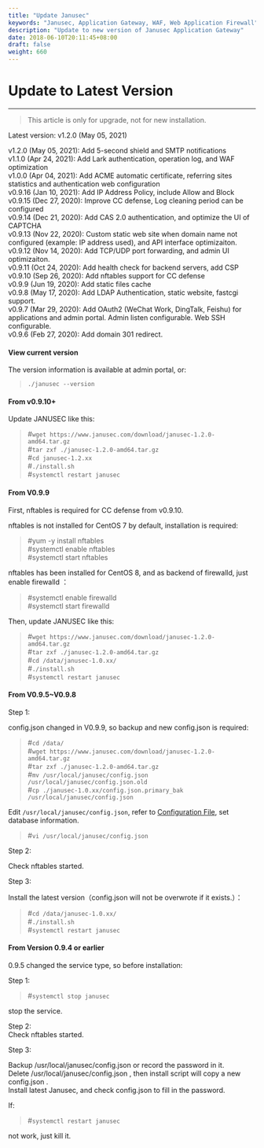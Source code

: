 ```yaml
---
title: "Update Janusec"
keywords: "Janusec, Application Gateway, WAF, Web Application Firewall"
description: "Update to new version of Janusec Application Gateway"
date: 2018-06-10T20:11:45+08:00
draft: false
weight: 660
---
```


# Update to Latest Version   
----

> This article is only for upgrade, not for new installation.  

Latest version: v1.2.0 (May 05, 2021)   

v1.2.0  (May 05, 2021): Add 5-second shield and SMTP notifications  
v1.1.0  (Apr 24, 2021): Add Lark authentication, operation log, and WAF optimization    
v1.0.0  (Apr 04, 2021): Add ACME automatic certificate, referring sites statistics and authentication web configuration  
v0.9.16 (Jan 10, 2021): Add IP Address Policy, include Allow and Block   
v0.9.15 (Dec 27, 2020): Improve CC defense, Log cleaning period can be configured  
v0.9.14 (Dec 21, 2020): Add CAS 2.0 authentication, and optimize the UI of CAPTCHA  
v0.9.13 (Nov 22, 2020): Custom static web site when domain name not configured  (example: IP address used), and API interface optimizaiton.    
v0.9.12 (Nov 14, 2020): Add TCP/UDP port forwarding, and admin UI optimizaiton.   
v0.9.11 (Oct 24, 2020): Add health check for backend servers, add CSP  
v0.9.10 (Sep 26, 2020): Add nftables support for CC defense   
v0.9.9 (Jun 19, 2020): Add static files cache   
v0.9.8 (May 17, 2020): Add LDAP Authentication, static website, fastcgi support.  
v0.9.7 (Mar 29, 2020): Add OAuth2 (WeChat Work, DingTalk, Feishu) for applications and admin portal. Admin listen configurable. Web SSH configurable.  
v0.9.6 (Feb 27, 2020): Add domain 301 redirect.  

#### View current version  

The version information is available at admin portal, or:  

> `./janusec --version`  

#### From v0.9.10+ 

Update JANUSEC like this:     

> #`wget https://www.janusec.com/download/janusec-1.2.0-amd64.tar.gz`  
> #`tar zxf ./janusec-1.2.0-amd64.tar.gz`  
> #`cd janusec-1.2.xx`  
> #`./install.sh`  
> #`systemctl restart janusec`  

#### From V0.9.9  

First, nftables is required for CC defense from v0.9.10.    

nftables is not installed for CentOS 7 by default, installation is required:    

> #yum -y install nftables  
> #systemctl enable nftables  
> #systemctl start nftables  

nftables has been installed for CentOS 8, and as backend of firewalld, just enable firewalld ：  

> #systemctl enable firewalld  
> #systemctl start firewalld  

Then, update JANUSEC like this:  

> #`wget https://www.janusec.com/download/janusec-1.2.0-amd64.tar.gz`  
> #`tar zxf ./janusec-1.2.0-amd64.tar.gz`  
> #`cd /data/janusec-1.0.xx/`  
> #`./install.sh`  
> #`systemctl restart janusec`  

#### From V0.9.5~V0.9.8  

Step 1:  

config.json changed in V0.9.9, so backup and new config.json is required:   

> #`cd /data/`  
> #`wget https://www.janusec.com/download/janusec-1.2.0-amd64.tar.gz`  
> #`tar zxf ./janusec-1.2.0-amd64.tar.gz`  
> #`mv /usr/local/janusec/config.json /usr/local/janusec/config.json.old`  
> #`cp ./janusec-1.0.xx/config.json.primary_bak /usr/local/janusec/config.json`  

Edit `/usr/local/janusec/config.json`, refer to [Configuration File](/documentation/configuration/), set database information.    

> #`vi /usr/local/janusec/config.json`  

Step 2:  

Check nftables started.  

Step 3:  

Install the latest version（config.json will not be overwrote if it exists.）：  

> #`cd /data/janusec-1.0.xx/`  
> #`./install.sh`  
> #`systemctl restart janusec`  

#### From Version 0.9.4 or earlier  

0.9.5 changed the service type, so before installation:  

Step 1:  

> #`systemctl stop janusec`  

stop the service.   

Step 2:  
Check nftables started.  

Step 3:  

Backup /usr/local/janusec/config.json or record the password in it.   
Delete /usr/local/janusec/config.json , then install script will copy a new config.json .  
Install latest Janusec, and check config.json to fill in the password.  

If:  

> #`systemctl restart janusec`  

not work, just kill it.  
